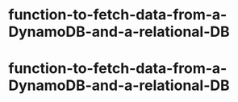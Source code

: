 # function-to-fetch-data-from-a-DynamoDB-and-a-relational-DB
# function-to-fetch-data-from-a-DynamoDB-and-a-relational-DB
